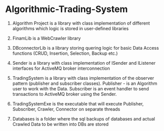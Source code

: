 # Algorithmic-Trading-System

1. Algorithm Project is a library with class implementation of different algorithms which logic is stored in
user-defined libraries

2. FinamLib is a WebCrawler library

3. DBconnectorLib is a library storing quering logic for basic Data Access functions (CRUD, Insertion, Selection, Backup etc.)

4. Sender is a library with class implementation of ISender and IListener interfaces for ActiveMQ broker interconnection

5. TradingSystem is a library with class implementation of the observer pattern (publisher and subscriber classes).
Publisher - is an Algorithm user to work with the Data. 
Subscriber is an event handler to send transactions to ActiveMQ broker using the Sender.

6. TradingSystemExe is the executable that will execute Publisher, Subscriber, Crawler, Connector on separate threads

7. Databases is a folder where the sql backups of databases and actual Crawled Data to be written into DBs are stored
